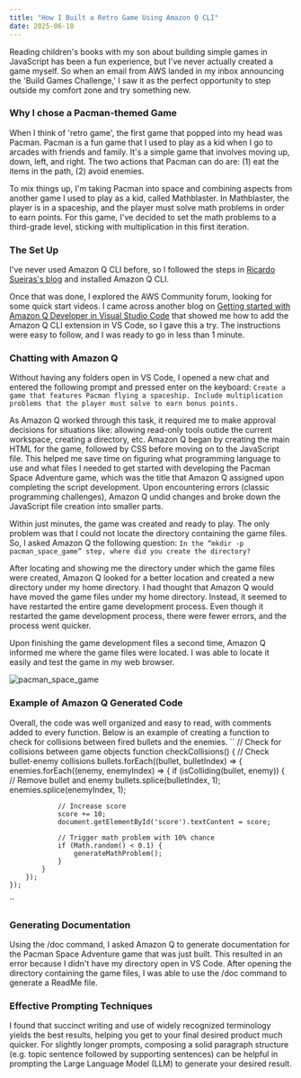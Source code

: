```yaml
---
title: "How I Built a Retro Game Using Amazon Q CLI"
date: 2025-06-18
---
```

Reading children's books with my son about building simple games in JavaScript has been a fun experience, but I've never actually created a game myself. So when an email from AWS landed in my inbox announcing the 'Build Games Challenge,' I saw it as the perfect opportunity to step outside my comfort zone and try something new.

### Why I chose a Pacman-themed Game ###
When I think of 'retro game', the first game that popped into my head was Pacman. Pacman is a fun game that I used to play as a kid when I go to arcades with friends and family. It's a simple game that involves moving up, down, left, and right. The two actions that Pacman can do are: (1) eat the items in the path, (2) avoid enemies. 

To mix things up, I'm taking Pacman into space and combining aspects from another game I used to play as a kid, called Mathblaster. In Mathblaster, the player is in a spaceship, and the player must solve math problems in order to earn points. For this game, I've decided to set the math problems to a third-grade level, sticking with multiplication in this first iteration.

### The Set Up ###
I've never used Amazon Q CLI before, so I followed the steps in [Ricardo Sueiras's blog](https://community.aws/content/2v5PptEEYT2y0lRmZbFQtECA66M/the-essential-guide-to-installing-amazon-q-developer-cli-on-windows?trk=e07eca93-fa2f-4351-b567-f293b83eb635&sc_channel=el_) and installed Amazon Q CLI. 

Once that was done, I explored the AWS Community forum, looking for some quick start videos. I came across another blog on [Getting started with Amazon Q Developer in Visual Studio Code](https://community.aws/content/2fVw1hN4VeTF3qtVSZHfQiQUS16/getting-started-with-amazon-q-developer-in-visual-studio-code) that showed me how to add the Amazon Q CLI extension in VS Code, so I gave this a try. The instructions were easy to follow, and I was ready to go in less than 1 minute.

### Chatting with Amazon Q ###
Without having any folders open in VS Code, I opened a new chat and entered the following prompt and pressed enter on the keyboard:
``Create a game that features Pacman flying a spaceship. Include multiplication problems that the player must solve to earn bonus points.``

As Amazon Q worked through this task, it required me to make approval decisions for situations like: allowing read-only tools outide the current workspace, creating a directory, etc. Amazon Q began by creating the main HTML for the game, followed by CSS before moving on to the JavaScript file. This helped me save time on figuring what programming language to use and what files I needed to get started with developing the Pacman Space Adventure game, which was the title that Amazon Q assigned upon completing the script development. Upon encountering errors (classic programming challenges), Amazon Q undid changes and broke down the JavaScript file creation into smaller parts. 

Within just minutes, the game was created and ready to play. The only problem was that I could not locate the directory containing the game files. So, I asked Amazon Q the following question:
``In the “mkdir -p pacman_space_game” step, where did you create the directory?``

After locating and showing me the directory under which the game files were created, Amazon Q looked for a better location and created a new directory under my home directory. I had thought that Amazon Q would have moved the game files under my home directory. Instead, it seemed to have restarted the entire game development process. Even though it restarted the game development process, there were fewer errors, and the process went quicker.

Upon finishing the game development files a second time, Amazon Q informed me where the game files were located. I was able to locate it easily and test the game in my web browser.

![pacman_space_game](https://github.com/user-attachments/assets/32d81f50-e3fe-4aa3-b336-4fd2db52b790)

### Example of Amazon Q Generated Code ###
Overall, the code was well organized and easy to read, with comments added to every function. Below is an example of creating a function to check for collisions between fired bullets and the enemies.
``
// Check for collisions between game objects
function checkCollisions() {
    // Check bullet-enemy collisions
    bullets.forEach((bullet, bulletIndex) => {
        enemies.forEach((enemy, enemyIndex) => {
            if (isColliding(bullet, enemy)) {
                // Remove bullet and enemy
                bullets.splice(bulletIndex, 1);
                enemies.splice(enemyIndex, 1);
                
                // Increase score
                score += 10;
                document.getElementById('score').textContent = score;
                
                // Trigger math problem with 10% chance
                if (Math.random() < 0.1) {
                    generateMathProblem();
                }
            }
        });
    });
``

### Generating Documentation ###
Using the /doc command, I asked Amazon Q to generate documentation for the Pacman Space Adventure game that was just built. This resulted in an error because I didn't have my directory open in VS Code. After opening the directory containing the game files, I was able to use the /doc command to generate a ReadMe file.

### Effective Prompting Techniques ###
I found that succinct writing and use of widely recognized terminology yields the best results, helping you get to your final desired product much quicker. For slightly longer prompts, composing a solid paragraph structure (e.g. topic sentence followed by supporting sentences) can be helpful in prompting the Large Language Model (LLM) to generate your desired result.
